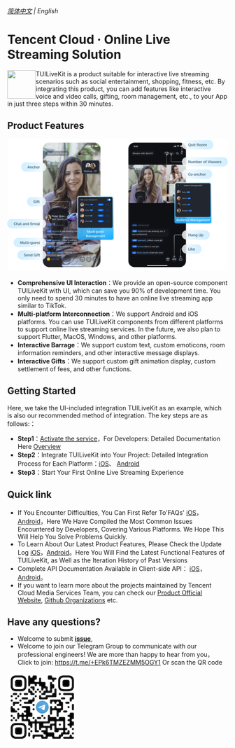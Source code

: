 _[简体中文](README-zh_CN.md) | English_

# Tencent Cloud · Online Live Streaming Solution


<img src="https://qcloudimg.tencent-cloud.cn/raw/ec034fc6e4cf42cae579d32f5ab434a1.png" align="left" width=65 height=65>TUILiveKit is a product suitable for interactive live streaming scenarios such as social entertainment, shopping, fitness, etc. By integrating this product, you can add features like interactive voice and video calls, gifting, room management, etc., to your App in just three steps within 30 minutes.

## Product Features

<p align="center">
  <img src="https://github.com/Tencent-RTC/TUILiveKit/blob/main/Preview/tuilivekit.png"/>
</p>

- **Comprehensive UI Interaction**：We provide an open-source component TUILiveKit with UI, which can save you 90% of development time. You only need to spend 30 minutes to have an online live streaming app similar to TikTok.
- **Multi-platform Interconnection**：We support Android and iOS platforms. You can use TUILiveKit components from different platforms to support online live streaming services. In the future, we also plan to support Flutter, MacOS, Windows, and other platforms.
- **Interactive Barrage**：We support custom text, custom emoticons, room information reminders, and other interactive message displays.
- **Interactive Gifts**：We support custom gift animation display, custom settlement of fees, and other functions.



## Getting Started

Here, we take the UI-included integration TUILiveKit as an example, which is also our recommended method of integration. The key steps are as follows:：

- **Step1**：[Activate the service](https://www.tencentcloud.com/document/product/647/60033)，For Developers: Detailed Documentation Here [Overview](https://www.tencentcloud.com/document/product/647/60034) 
- **Step2**：Integrate TUILiveKit into Your Project: Detailed Integration Process for Each Platform：[iOS](https://www.tencentcloud.com/document/product/647/60036)、 [Android ](https://www.tencentcloud.com/document/product/647/60037)
- **Step3**：Start Your First Online Live Streaming Experience



## Quick link

- If You Encounter Difficulties, You Can First Refer To'FAQs' [iOS](https://www.tencentcloud.com/document/product/647/60048)，[Android](https://www.tencentcloud.com/document/product/647/60043)，Here We Have Compiled the Most Common Issues Encountered by Developers, Covering Various Platforms. We Hope This Will Help You Solve Problems Quickly.
- To Learn About Our Latest Product Features, Please Check the Update Log [iOS](https://www.tencentcloud.com/document/product/647/60047)，[Android](https://www.tencentcloud.com/document/product/647/60042)。Here You Will Find the Latest Functional Features of TUILiveKit, as Well as the Iteration History of Past Versions
- Complete API Documentation Available in Client-side API： [iOS](https://www.tencentcloud.com/document/product/647/60046)，[Android](https://www.tencentcloud.com/document/product/647/60041)。
- If you want to learn more about the projects maintained by Tencent Cloud  Media Services Team, you can check our [Product Official Website](https://trtc.io/), [Github Organizations](https://github.com/LiteAVSDK) etc.


## Have any questions?
- Welcome to submit [**issue**](https://github.com/tencentyun/TUILiveRoom/issues),  
- Welcome to join our Telegram Group to communicate with our professional engineers! We are more than happy to hear from you，Click to join: https://t.me/+EPk6TMZEZMM5OGY1
Or scan the QR code 
<img src="https://github.com/Tencent-RTC/TUILiveKit/blob/main/Preview/telegram-code.jpg"/>
